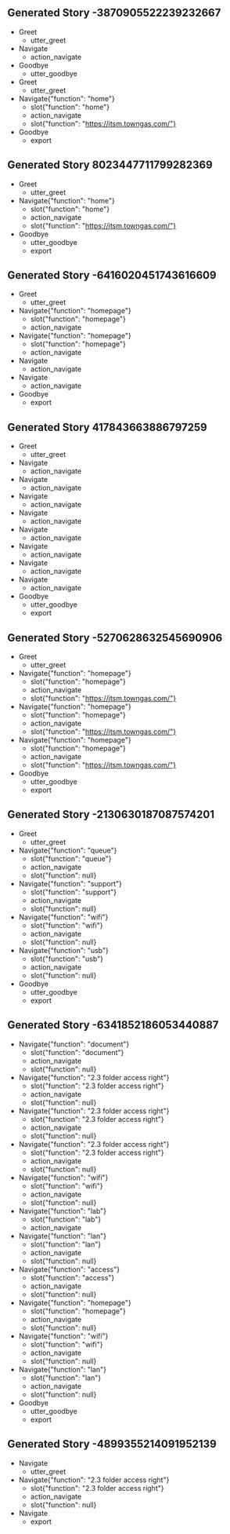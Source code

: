 ## Generated Story -3870905522239232667
* Greet
    - utter_greet
* Navigate
    - action_navigate
* Goodbye
    - utter_goodbye
* Greet
    - utter_greet
* Navigate{"function": "home"}
    - slot{"function": "home"}
    - action_navigate
    - slot{"function": "https://itsm.towngas.com/"}
* Goodbye
    - export

## Generated Story 8023447711799282369
* Greet
    - utter_greet
* Navigate{"function": "home"}
    - slot{"function": "home"}
    - action_navigate
    - slot{"function": "https://itsm.towngas.com/"}
* Goodbye
    - utter_goodbye
    - export

## Generated Story -6416020451743616609
* Greet
    - utter_greet
* Navigate{"function": "homepage"}
    - slot{"function": "homepage"}
    - action_navigate
* Navigate{"function": "homepage"}
    - slot{"function": "homepage"}
    - action_navigate
* Navigate
    - action_navigate
* Navigate
    - action_navigate
* Goodbye
    - export

## Generated Story 417843663886797259
* Greet
    - utter_greet
* Navigate
    - action_navigate
* Navigate
    - action_navigate
* Navigate
    - action_navigate
* Navigate
    - action_navigate
* Navigate
    - action_navigate
* Navigate
    - action_navigate
* Navigate
    - action_navigate
* Navigate
    - action_navigate
* Goodbye
    - utter_goodbye
    - export

## Generated Story -5270628632545690906
* Greet
    - utter_greet
* Navigate{"function": "homepage"}
    - slot{"function": "homepage"}
    - action_navigate
    - slot{"function": "https://itsm.towngas.com/"}
* Navigate{"function": "homepage"}
    - slot{"function": "homepage"}
    - action_navigate
    - slot{"function": "https://itsm.towngas.com/"}
* Navigate{"function": "homepage"}
    - slot{"function": "homepage"}
    - action_navigate
    - slot{"function": "https://itsm.towngas.com/"}
* Goodbye
    - utter_goodbye
    - export

## Generated Story -2130630187087574201
* Greet
    - utter_greet
* Navigate{"function": "queue"}
    - slot{"function": "queue"}
    - action_navigate
    - slot{"function": null}
* Navigate{"function": "support"}
    - slot{"function": "support"}
    - action_navigate
    - slot{"function": null}
* Navigate{"function": "wifi"}
    - slot{"function": "wifi"}
    - action_navigate
    - slot{"function": null}
* Navigate{"function": "usb"}
    - slot{"function": "usb"}
    - action_navigate
    - slot{"function": null}
* Goodbye
    - utter_goodbye
    - export

## Generated Story -6341852186053440887
* Navigate{"function": "document"}
    - slot{"function": "document"}
    - action_navigate
    - slot{"function": null}
* Navigate{"function": "2.3 folder access right"}
    - slot{"function": "2.3 folder access right"}
    - action_navigate
    - slot{"function": null}
* Navigate{"function": "2.3 folder access right"}
    - slot{"function": "2.3 folder access right"}
    - action_navigate
    - slot{"function": null}
* Navigate{"function": "2.3 folder access right"}
    - slot{"function": "2.3 folder access right"}
    - action_navigate
    - slot{"function": null}
* Navigate{"function": "wifi"}
    - slot{"function": "wifi"}
    - action_navigate
    - slot{"function": null}
* Navigate{"function": "lab"}
    - slot{"function": "lab"}
    - action_navigate
* Navigate{"function": "lan"}
    - slot{"function": "lan"}
    - action_navigate
    - slot{"function": null}
* Navigate{"function": "access"}
    - slot{"function": "access"}
    - action_navigate
    - slot{"function": null}
* Navigate{"function": "homepage"}
    - slot{"function": "homepage"}
    - action_navigate
    - slot{"function": null}
* Navigate{"function": "wifi"}
    - slot{"function": "wifi"}
    - action_navigate
    - slot{"function": null}
* Navigate{"function": "lan"}
    - slot{"function": "lan"}
    - action_navigate
    - slot{"function": null}
* Goodbye
    - utter_goodbye
    - export

## Generated Story -4899355214091952139
* Navigate
    - utter_greet
* Navigate{"function": "2.3 folder access right"}
    - slot{"function": "2.3 folder access right"}
    - action_navigate
    - slot{"function": null}
* Navigate
    - export

